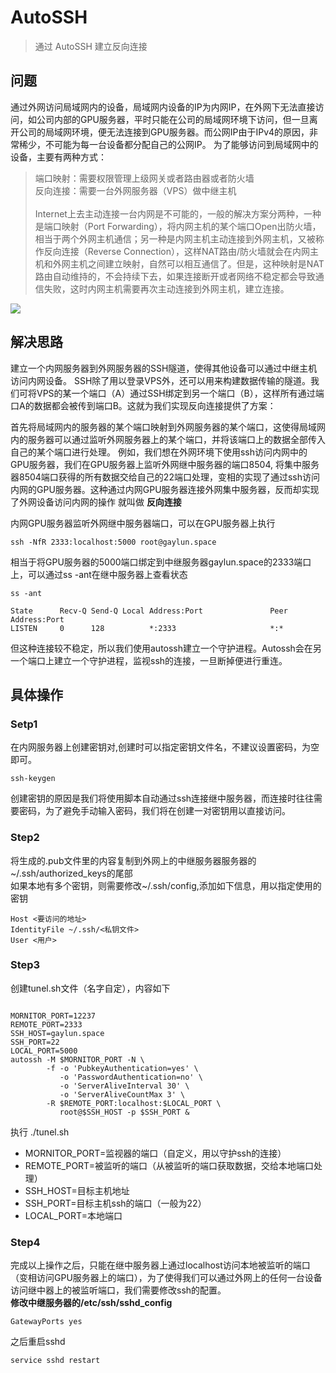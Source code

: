 # AutoSSH

> 通过 AutoSSH 建立反向连接

## 问题
通过外网访问局域网内的设备，局域网内设备的IP为内网IP，在外网下无法直接访问，如公司内部的GPU服务器，平时只能在公司的局域网环境下访问，但一旦离开公司的局域网环境，便无法连接到GPU服务器。而公网IP由于IPv4的原因，非常稀少，不可能为每一台设备都分配自己的公网IP。
为了能够访问到局域网中的设备，主要有两种方式：

> 端口映射：需要权限管理上级网关或者路由器或者防火墙<br>
> 反向连接：需要一台外网服务器（VPS）做中继主机<br>
> <br>
> Internet上去主动连接一台内网是不可能的，一般的解决方案分两种，一种是端口映射（Port Forwarding），将内网主机的某个端口Open出防火墙，相当于两个外网主机通信；另一种是内网主机主动连接到外网主机，又被称作反向连接（Reverse Connection），这样NAT路由/防火墙就会在内网主机和外网主机之间建立映射，自然可以相互通信了。但是，这种映射是NAT路由自动维持的，不会持续下去，如果连接断开或者网络不稳定都会导致通信失败，这时内网主机需要再次主动连接到外网主机，建立连接。

![](https://www.micronbot.com/usr/uploads/2016/07/3270104335.jpg)

## 解决思路

建立一个内网服务器到外网服务器的SSH隧道，使得其他设备可以通过中继主机访问内网设备。
SSH除了用以登录VPS外，还可以用来构建数据传输的隧道。我们可将VPS的某一个端口（A）通过SSH绑定到另一个端口（B），这样所有通过端口A的数据都会被传到端口B。这就为我们实现反向连接提供了方案：

首先将局域网内的服务器的某个端口映射到外网服务器的某个端口，这使得局域网内的服务器可以通过监听外网服务器上的某个端口，并将该端口上的数据全部传入自己的某个端口进行处理。
例如，我们想在外网环境下使用ssh访问内网中的GPU服务器，我们在GPU服务器上监听外网继中服务器的端口8504, 将集中服务器8504端口获得的所有数据交给自己的22端口处理，变相的实现了通过ssh访问内网的GPU服务器。这种通过内网GPU服务器连接外网集中服务器，反而却实现了外网设备访问内网的操作 就叫做 **反向连接**

内网GPU服务器监听外网继中服务器端口，可以在GPU服务器上执行
```
ssh -NfR 2333:localhost:5000 root@gaylun.space
```
相当于将GPU服务器的5000端口绑定到中继服务器gaylun.space的2333端口上，可以通过ss -ant在继中服务器上查看状态
```
ss -ant

State      Recv-Q Send-Q Local Address:Port               Peer Address:Port                              
LISTEN     0      128          *:2333                     *:*                  

```
但这种连接较不稳定，所以我们使用autossh建立一个守护进程。Autossh会在另一个端口上建立一个守护进程，监视ssh的连接，一旦断掉便进行重连。

## 具体操作
### Setp1
在内网服务器上创建密钥对,创建时可以指定密钥文件名，不建议设置密码，为空即可。
```
ssh-keygen
```
创建密钥的原因是我们将使用脚本自动通过ssh连接继中服务器，而连接时往往需要密码，为了避免手动输入密码，我们将在创建一对密钥用以直接访问。
### Step2
将生成的.pub文件里的内容复制到外网上的中继服务器服务器的~/.ssh/authorized_keys的尾部<br>
如果本地有多个密钥，则需要修改~/.ssh/config,添加如下信息，用以指定使用的密钥
```
Host <要访问的地址>
IdentityFile ~/.ssh/<私钥文件>
User <用户>

```

### Step3
创建tunel.sh文件（名字自定），内容如下
```

MORNITOR_PORT=12237
REMOTE_PORT=2333
SSH_HOST=gaylun.space
SSH_PORT=22
LOCAL_PORT=5000
autossh -M $MORNITOR_PORT -N \
        -f -o 'PubkeyAuthentication=yes' \
           -o 'PasswordAuthentication=no' \
           -o 'ServerAliveInterval 30' \
           -o 'ServerAliveCountMax 3' \
        -R $REMOTE_PORT:localhost:$LOCAL_PORT \
           root@$SSH_HOST -p $SSH_PORT &

```
执行 ./tunel.sh
+ MORNITOR_PORT=监视器的端口（自定义，用以守护ssh的连接）
+ REMOTE_PORT=被监听的端口（从被监听的端口获取数据，交给本地端口处理）
+ SSH_HOST=目标主机地址
+ SSH_PORT=目标主机ssh的端口（一般为22）
+ LOCAL_PORT=本地端口


### Step4
完成以上操作之后，只能在继中服务器上通过localhost访问本地被监听的端口（变相访问GPU服务器上的端口），为了使得我们可以通过外网上的任何一台设备访问继中器上的被监听端口，我们需要修改ssh的配置。<br>
**修改中继服务器的/etc/ssh/sshd_config**
```
GatewayPorts yes 

```
之后重启sshd
```
service sshd restart
```
